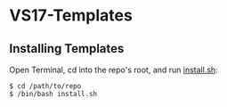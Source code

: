# VS17-Templates

## Installing Templates

Open Terminal, cd into the repo's root, and run [install.sh](install.sh):

```
$ cd /path/to/repo
$ /bin/bash install.sh
```
